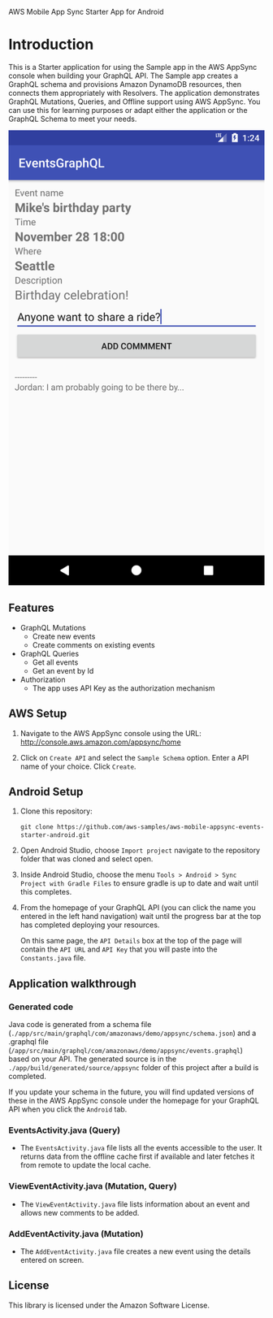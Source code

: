 AWS Mobile App Sync Starter App for Android

# Introduction

This is a Starter application for using the Sample app in the AWS AppSync console when building your GraphQL API. The Sample app creates a GraphQL schema and provisions Amazon DynamoDB resources, then connects them appropriately with Resolvers. The application demonstrates GraphQL Mutations, Queries, and Offline support using AWS AppSync. You can use this for learning purposes or adapt either the application or the GraphQL Schema to meet your needs.

![](media/event_details.png)

## Features

- GraphQL Mutations
  - Create new events
  - Create comments on existing events
- GraphQL Queries
  - Get all events
  - Get an event by Id
- Authorization
  - The app uses API Key as the authorization mechanism

## AWS Setup

1. Navigate to the AWS AppSync console using the URL: http://console.aws.amazon.com/appsync/home

2. Click on `Create API` and select the `Sample Schema` option. Enter a API name of your choice. Click `Create`.

## Android Setup

1. Clone this repository:

	```
	git clone https://github.com/aws-samples/aws-mobile-appsync-events-starter-android.git
	```

2. Open Android Studio, choose `Import project` navigate to the repository folder that was cloned and select open.

3. Inside Android Studio, choose the menu `Tools > Android > Sync Project with Gradle Files` to ensure gradle is up to date and wait until this completes.

4. From the homepage of your GraphQL API (you can click the name you entered in the left hand navigation) wait until the progress bar at the top has completed deploying your resources. 

	On this same page, the `API Details` box at the top of the page will contain the `API URL` and `API Key` that you will paste into the `Constants.java` file.

## Application walkthrough

### Generated code

Java code is generated from a schema file (`./app/src/main/graphql/com/amazonaws/demo/appsync/schema.json`) and a .graphql file (`/app/src/main/graphql/com/amazonaws/demo/appsync/events.graphql`) based on your API. The generated source is in the `./app/build/generated/source/appsync` folder of this project after a build is completed.

If you update your schema in the future, you will find updated versions of these in the AWS AppSync console under the homepage for your GraphQL API when you click the `Android` tab.

### EventsActivity.java (Query)

- The `EventsActivity.java` file lists all the events accessible to the user. It returns data from the offline cache first if available and later fetches it from remote to update the local cache.

### ViewEventActivity.java (Mutation, Query)

- The `ViewEventActivity.java` file lists information about an event and allows new comments to be added.

### AddEventActivity.java (Mutation)

- The `AddEventActivity.java` file creates a new event using the details entered on screen.

## License

This library is licensed under the Amazon Software License.
